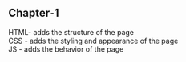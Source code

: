 ## Chapter-1
HTML- adds the structure of the page<br>
CSS - adds the styling and appearance of the page<br>
JS - adds the behavior of the page <br>

